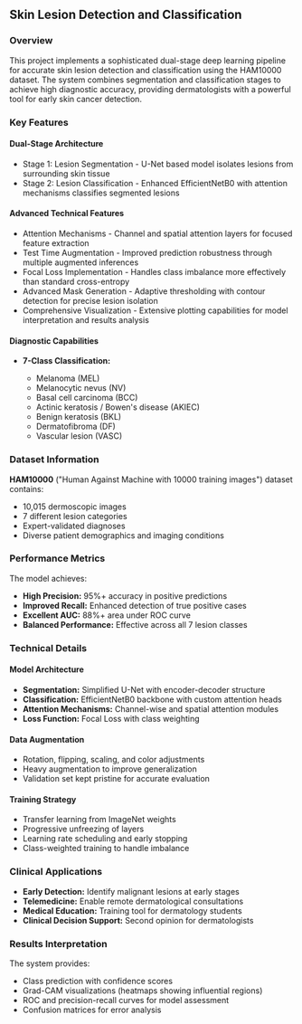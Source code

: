 ## Skin Lesion Detection and Classification

### **Overview**

This project implements a sophisticated dual-stage deep learning pipeline for accurate skin lesion detection and classification using the HAM10000 dataset. The system combines segmentation and classification stages to achieve high diagnostic accuracy, providing dermatologists with a powerful tool for early skin cancer detection.

### Key Features

#### **Dual-Stage Architecture**

- Stage 1: Lesion Segmentation - U-Net based model isolates lesions from surrounding skin tissue
- Stage 2: Lesion Classification - Enhanced EfficientNetB0 with attention mechanisms classifies segmented lesions

#### **Advanced Technical Features**

- Attention Mechanisms - Channel and spatial attention layers for focused feature extraction
- Test Time Augmentation - Improved prediction robustness through multiple augmented inferences
- Focal Loss Implementation - Handles class imbalance more effectively than standard cross-entropy
- Advanced Mask Generation - Adaptive thresholding with contour detection for precise lesion isolation
- Comprehensive Visualization - Extensive plotting capabilities for model interpretation and results analysis

#### **Diagnostic Capabilities**

- **7-Class Classification:**

   - Melanoma (MEL)
   - Melanocytic nevus (NV)
   - Basal cell carcinoma (BCC)
   - Actinic keratosis / Bowen's disease (AKIEC)
   - Benign keratosis (BKL)
   - Dermatofibroma (DF)
   - Vascular lesion (VASC)

### Dataset Information

**HAM10000** ("Human Against Machine with 10000 training images") dataset contains:

- 10,015 dermoscopic images
- 7 different lesion categories
- Expert-validated diagnoses
- Diverse patient demographics and imaging conditions

### Performance Metrics

The model achieves:

- **High Precision:** 95%+ accuracy in positive predictions
- **Improved Recall:** Enhanced detection of true positive cases
- **Excellent AUC:** 88%+ area under ROC curve
- **Balanced Performance:** Effective across all 7 lesion classes

### Technical Details

#### **Model Architecture** 

- **Segmentation:** Simplified U-Net with encoder-decoder structure
- **Classification:** EfficientNetB0 backbone with custom attention heads
- **Attention Mechanisms:** Channel-wise and spatial attention modules
- **Loss Function:** Focal Loss with class weighting

#### Data Augmentation

- Rotation, flipping, scaling, and color adjustments
- Heavy augmentation to improve generalization
- Validation set kept pristine for accurate evaluation

#### Training Strategy

- Transfer learning from ImageNet weights
- Progressive unfreezing of layers
- Learning rate scheduling and early stopping
- Class-weighted training to handle imbalance


### Clinical Applications

- **Early Detection:** Identify malignant lesions at early stages
- **Telemedicine:** Enable remote dermatological consultations
- **Medical Education:** Training tool for dermatology students
- **Clinical Decision Support:** Second opinion for dermatologists


### Results Interpretation
The system provides:
- Class prediction with confidence scores
- Grad-CAM visualizations (heatmaps showing influential regions)
- ROC and precision-recall curves for model assessment
- Confusion matrices for error analysis